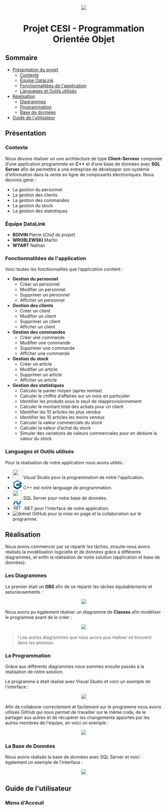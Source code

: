 <p align="center"><img src ="https://imgur.com/V85PuVl.png"></img></p>

<h1 align="center">Projet CESI - Programmation Orientée Objet</h1>

## Sommaire

- [Présentation du projet](#Présentation)
  - [Contexte](#Contexte)
  - [Équipe DataLink](#Équipe-DataLink)
  - [Fonctionnalitées de l'application](#Fonctionnalitées-de-l'application)
  - [Languages et Outils utilisés](#Languages-et-Outils-utilisés)
- [Réalisation](#Réalisation)
  - [Diagrammes](#Les-Diagrammes)
  - [Programmation](#La-Programmation)
  - [Base de données](#La-Base-de-Données)
- [Guide de l'utilisateur](#Guide-de-l'utilisateur)




## Présentation
### Contexte
Nous devons réaliser un une architecture de type **Client-Serveur** composée d’une application programmée en **C++** et d’une base de données avec **SQL Server** afin de permettre à une entreprise de développer son système d’information dans la vente en    ligne de composants électroniques.
Nous devrons gérer : 

  -	La gestion du personnel
  -	La gestion des clients
  -	La gestion des commandes
  -	La gestion du stock
  -	La gestion des statistiques

### Équipe DataLink

- **BOIVIN** Pierre (_Chef de projet_)
- **WROBLEWSKI** Martin
- **WYART** Nathan

### Fonctionnalitées de l'application
Voici toutes les fonctionnalités que l’application contient :

-	**Gestion du personnel**
    -	Créer un personnel
    -	Modifier un personnel
    -	Supprimer un personnel
    -	Afficher un personnel
- **Gestion des clients**
    - Créer un client
    - Modifier un client
    - Supprimer un client
    - Afficher un client
- **Gestion des commandes**
    - Créer une commande
    - Modifier une commande
    - Supprimer une commande
    - Afficher une commande
- **Gestion du stock**
    - Créer un article
    - Modifier un article
    - Supprimer un article
    - Afficher un article
- **Gestion des statistiques**
    - Calculer le panier moyen (après remise)
    - Calculer le chiffre d’affaires sur un mois en particulier
    - Identifier les produits sous le seuil de réapprovisionnement
    - Calculer le montant total des achats pour un client
    - Identifier les 10 articles les plus vendus
    - Identifier les 10 articles les moins vendus
    - Calculer la valeur commerciale du stock
    - Calculer la valeur d’achat du stock
    - Simuler des variations de valeurs commerciales pour en déduire la valeur du stock

### Languages et Outils utilisés
Pour la réalisation de notre application nous avons utiliés :

- <img src="https://www.svgrepo.com/show/354520/visual-studio.svg" width="30" height="30"/></a>  Visual Studio pour la programmation de notre l'application.
- <img src="https://raw.githubusercontent.com/devicons/devicon/master/icons/cplusplus/cplusplus-original.svg" width="30" height="30"/></a>  C++ est notre language de programmation.
- <img src="https://www.svgrepo.com/show/303229/microsoft-sql-server-logo.svg" width="30" height="30"/></a>  SQL Server pour notre base de données.
- <img src="https://raw.githubusercontent.com/devicons/devicon/master/icons/dot-net/dot-net-original-wordmark.svg" width="30" height="30"/></a>  .NET pour l'interface de notre application.
- <img src="https://imgur.com/8OEkEwz.jpg" alt="dotnet" width="60" height="30"/></a>  GitHub pour la mise en page et la collaboration sur le programme.
 
## Réalisation
Nous avons commencer par se répartir les tâches, ensuite nous avons réalisés la modélisation logicielle et de données grâce à différents diagrammes, et enfin la réalisation de notre solution (application et base de données).
### Les Diagrammes
Le premier était un **OBS** afin de se répartir les tâches équitablements et astucieusements :

<p align="center"><img src="https://imgur.com/kYFGRqa.png"></img></p>

Nous avons pu également réaliser un diagramme de **Classes** afin modéliser le programme avant de le créer :

<p align="center"><img src="https://imgur.com/R3SMR7j.png" width="686.5" ></img></p>

> ! Les autres diagrammes que nous avons pus réaliser se trouvent dans les annexes.

### La Programmation
Grâce aux différents diagrammes nous sommes ensuite passés à la réalisation de notre solution.

Le programme à était réalisé avec Visual Studio et voici un exemple de l'interface :


<p align="center"><img src="https://imgur.com/3qCutfy.png"></img></p>


Afin de collaborer correctement et facilement sur le programme nous avons utilisés GitHub qui nous permet de travailler sur le même code, de le partager aux autres et de récupérer les changements apportés par les autres membres de l'équipe, en voici un exemple :


<p align="center"><img src="https://imgur.com/CYpJecz.png"></img></p>


### La Base de Données

Nous avons réalisés la base de données avec SQL Server et voici également un exemple de l'interface :

<p align="center"><img src="https://imgur.com/hPl6PIf.png"></img></p>

## Guide de l'utilisateur

### Menu d'Acceuil

###








